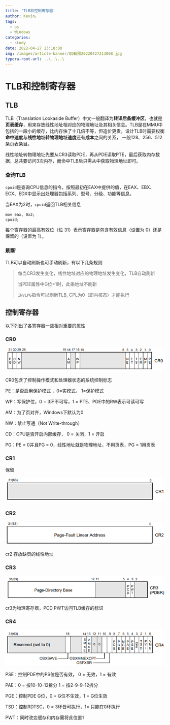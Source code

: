 ```yaml
---
title: 'TLB和控制寄存器'
author: Kevin。
tags:
  - os
  - Windows
categories:
  - study
date: 2022-04-27 13:18:00
img: /images/article-banner/QQ截图20220427213008.jpg
typora-root-url: ..\..\..\
---
```

# TLB和控制寄存器

## TLB

TLB（Translation Lookaside Buffer）中文一般翻译为**转译后备缓冲区**，也就是**页表缓存**，用来存放线性地址相对应的物理地址及其相关信息。TLB是在MMU中包括的一段小的缓存，比内存快了十几倍不等，但造价更贵，设计TLB时需要权衡**命中速度**与**线性地址转物理地址速度**还有**成本**之间的关系， 一般128、256、512条页表条目。

线性地址转物理地址先要从CR3读取PDE，再从PDE读取PTE，最后获取内存数据，总共要访问3次内存，而命中TLB后只需从中获取物理地址即可。

### 查询TLB

`cpuid`是查询CPU信息的指令，按照最初在EAX中提供的值，在EAX、EBX、ECX、EDX中显示出处理器包括系列、型号、分级、功能等信息。

当EAX为2时，`cpuid`返回TLB相关信息

```assembly
mov eax, 0x2;
cpuid;
```

每个寄存器的最高有效位（位 31）表示寄存器是包含有效信息（设置为 0）还是保留的（设置为 1）。

### 刷新

TLB可以自动刷新也可手动刷新，有以下几条规则

> 每当CR3发生变化，线性地址对应的物理地址发生变化，TLB自动刷新
>
> 当PDE属性中G位=1时，此条地址不刷新
>
> `INVLPG`指令可以刷新TLB, CPL为0（即内核态）才能执行

## 控制寄存器

以下列出了各寄存器一些相对重要的属性

### CR0

![CR0结构](/images/image-20220427212013152.png)

CR0包含了控制操作模式和处理器状态的系统控制标志

PE：是否启用保护模式 ，0=实模式， 1=保护模式

WP：写保护位，0 = 3环不可写，1 = PTE、PDE中的RW表示可读可写

AM：为了页对齐，Windows下默认为0

NW：禁止写通（Not Write-through）

CD：CPU是否开启内部缓存， 0 = 关闭，1 = 开启

PG：PE = 0并且PG = 0，线性地址就是物理地址，不用页表，PG = 1用页表

### CR1

保留

![CR1结构](/images/image-20220427212715869.png)

### CR2

![CR2结构](/images/image-20220427212735561.png)

cr2 存放缺页的线性地址

### CR3

![CR3结构](/images/image-20220427212755832.png)

cr3为物理寄存器，PCD PWT访问TLB缓存的标识

### CR4

![CR4结构](/images/image-20220427212903957.png)

PSE：控制PDE中的PS位是否有效， 0 = 无效，1 = 有效

PAE：0 = 按10-10-12拆分 1 = 按2-9-9-12拆分 

PGE：控制PDE G位，0 = G位不生效，1 = G位生效

TSD：控制RDTSC，0 = 3环皆可执行，1= 只能在0环执行

PWT：同时改变缓存和内存需将此位置1













